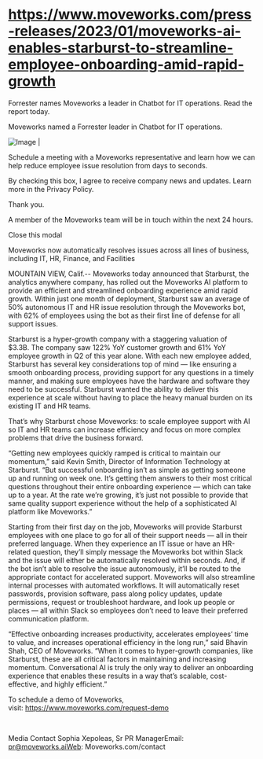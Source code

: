 # https://www.moveworks.com/press-releases/2023/01/moveworks-ai-enables-starburst-to-streamline-employee-onboarding-amid-rapid-growth

Forrester names Moveworks a leader in Chatbot for IT operations. Read the report today.

Moveworks named a Forrester leader in Chatbot for IT operations. 

![Image | ](https://www.moveworks.com/hubfs/img/site/qr-demo.png)

Schedule a meeting with a Moveworks representative and learn how we can help reduce employee issue resolution from days to seconds.

By checking this box, I agree to receive company news and updates. Learn more in the Privacy Policy.

Thank you.

A member of the Moveworks team will be in touch within the next 24 hours.



  Close this modal
  


Moveworks now automatically resolves issues across all lines of business, including IT, HR, Finance, and Facilities

MOUNTAIN VIEW, Calif.-- Moveworks today announced that Starburst, the analytics anywhere company, has rolled out the Moveworks AI platform to provide an efficient and streamlined onboarding experience amid rapid growth. Within just one month of deployment, Starburst saw an average of 50% autonomous IT and HR issue resolution through the Moveworks bot, with 62% of employees using the bot as their first line of defense for all support issues.

Starburst is a hyper-growth company with a staggering valuation of $3.3B. The company saw 122% YoY customer growth and 61% YoY employee growth in Q2 of this year alone. With each new employee added, Starburst has several key considerations top of mind — like ensuring a smooth onboarding process, providing support for any questions in a timely manner, and making sure employees have the hardware and software they need to be successful. Starburst wanted the ability to deliver this experience at scale without having to place the heavy manual burden on its existing IT and HR teams.

That’s why Starburst chose Moveworks: to scale employee support with AI so IT and HR teams can increase efficiency and focus on more complex problems that drive the business forward.

“Getting new employees quickly ramped is critical to maintain our momentum,” said Kevin Smith, Director of Information Technology at Starburst. “But successful onboarding isn’t as simple as getting someone up and running on week one. It’s getting them answers to their most critical questions throughout their entire onboarding experience — which can take up to a year. At the rate we’re growing, it’s just not possible to provide that same quality support experience without the help of a sophisticated AI platform like Moveworks.”

Starting from their first day on the job, Moveworks will provide Starburst employees with one place to go for all of their support needs — all in their preferred language. When they experience an IT issue or have an HR-related question, they’ll simply message the Moveworks bot within Slack and the issue will either be automatically resolved within seconds. And, if the bot isn’t able to resolve the issue autonomously, it’ll be routed to the appropriate contact for accelerated support. Moveworks will also streamline internal processes with automated workflows. It will automatically reset passwords, provision software, pass along policy updates, update permissions, request or troubleshoot hardware, and look up people or places — all within Slack so employees don’t need to leave their preferred communication platform.

“Effective onboarding increases productivity, accelerates employees’ time to value, and increases operational efficiency in the long run,” said Bhavin Shah, CEO of Moveworks. “When it comes to hyper-growth companies, like Starburst, these are all critical factors in maintaining and increasing momentum. Conversational AI is truly the only way to deliver an onboarding experience that enables these results in a way that’s scalable, cost-effective, and highly efficient.”

To schedule a demo of Moveworks, visit: https://www.moveworks.com/request-demo

 

Media Contact Sophia Xepoleas, Sr PR ManagerEmail: pr@moveworks.aiWeb: Moveworks.com/contact 

